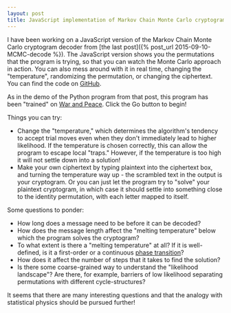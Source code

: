 ```yaml
---
layout: post
title: JavaScript implementation of Markov Chain Monte Carlo cryptogram decoder
---
```


I have been working on a JavaScript version of the Markov Chain Monte Carlo cryptogram decoder from [the last post]({% post_url 2015-09-10-MCMC-decode %}). The JavaScript version shows you the permutations that the program is trying, so that you can watch the Monte Carlo approach in action. You can also mess around with it in real time, changing the "temperature", randomizing the permutation, or changing the ciphertext. You can find the code on [GitHub](https://github.com/gputzel/jsDecode). 

As in the demo of the Python program from that post, this program has been "trained" on [War and Peace](http://www.gutenberg.org/cache/epub/2600/pg2600.txt). Click the Go button to begin!

Things you can try:

-   Change the "temperature," which determines the algorithm's tendency to accept trial moves even when they don't immediately lead to higher likelihood. If the temperature is chosen correctly, this can allow the program to escape local "traps." However, if the temperature is too high it will not settle down into a solution!
-   Make your own ciphertext by typing plaintext into the ciphertext box, and turning the temperature way up - the scrambled text in the output is your cryptogram. Or you can just let the program try to "solve" your plaintext cryptogram, in which case it should settle into something close to the identity permutation, with each letter mapped to itself.

Some questions to ponder:

-   How long does a message need to be before it can be decoded?
-   How does the message length affect the "melting temperature" below which the program solves the cryptogram?
-   To what extent is there a "melting temperature" at all? If it is well-defined, is it a first-order or a continuous [phase transition](https://en.wikipedia.org/wiki/Phase_transition)?
-   How does it affect the number of steps that it takes to find the solution?
-   Is there some coarse-grained way to understand the "likelihood landscape"? Are there, for example, barriers of low likelihood separating permutations with different cycle-structures?

It seems that there are many interesting questions and that the analogy with statistical physics should be pursued further!

